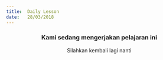 ```yaml
---
title:  Daily Lesson
date:   28/03/2018
---
```


### <center>Kami sedang mengerjakan pelajaran ini</center>
<center>Silahkan kembali lagi nanti</center>